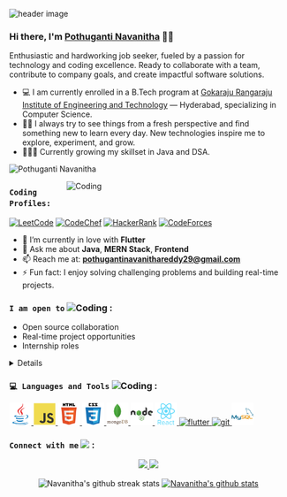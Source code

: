 ![header image](https://raw.githubusercontent.com/halfrost/halfrost/master/icons/header_.png)

### Hi there, I'm [Pothuganti Navanitha](https://www.linkedin.com/in/pothuganti-navanitha-73a119301/) 👋🏻

Enthusiastic and hardworking job seeker, fueled by a passion for technology and coding excellence. Ready to collaborate with a team, contribute to company goals, and create impactful software solutions.

- 💻 I am currently enrolled in a B.Tech program at [Gokaraju Rangaraju Institute of Engineering and Technology](https://www.griet.ac.in/) — Hyderabad, specializing in Computer Science.
- 🧑‍💻 I always try to see things from a fresh perspective and find something new to learn every day. New technologies inspire me to explore, experiment, and grow.
- 👩🏽‍💻 Currently growing my skillset in Java and DSA.

<p align="left">
  <img src="https://komarev.com/ghpvc/?username=pothugantinavanitha&label=Profile%20views&color=32CD32&style=flat" alt="Pothuganti Navanitha" />
</p>
<img align="right" alt="Coding" width="400" src="https://cdn.dribbble.com/users/2646423/screenshots/5507196/computer.gif">

### `Coding Profiles:`
[![LeetCode](https://img.shields.io/badge/-LeetCode-orange?style=flat&labelColor=black&logo=leetcode&logoColor=orange)](https://www.leetcode.com/pothugantinavanitha)
[![CodeChef](https://img.shields.io/badge/-CodeChef-brown?style=flat&labelColor=black&logo=codechef&logoColor=white)](https://www.codechef.com/users/navanitha2004)
[![HackerRank](https://img.shields.io/badge/-HackerRank-2EC866?style=flat&labelColor=black&logo=hackerrank&logoColor=white)](https://www.hackerrank.com/navanitha2004)
[![CodeForces](https://img.shields.io/badge/-Codeforces-1F8ACB?style=flat&labelColor=black&logo=codeforces&logoColor=white)](https://codeforces.com/profile/navanitha2004)

- 🌱 I’m currently in love with **Flutter**
- 💬 Ask me about **Java**, **MERN Stack**, **Frontend**
- 📫 Reach me at: **pothugantinavanithareddy29@gmail.com**
- ⚡ Fun fact: I enjoy solving challenging problems and building real-time projects.

### `I am open to` <img alt="Coding" width="50" src="https://user-images.githubusercontent.com/71630336/167283483-1b2b2630-f02a-487b-823a-839d3739452a.gif"> :

- Open source collaboration
- Real-time project opportunities
- Internship roles

<details>

## 🎓 Education

- 📍 **Gokaraju Rangaraju Institute of Engineering and Technology, Hyderabad** — **2023–2026**  
  📖 **Bachelor of Technology — Computer Science Engineering** | **CGPA: 8.9**

- 📍 **Govt Polytechnic College** — **2020–2023**  
  📖 **Diploma in Computer Science Engineering** | **CGPA: 9.5**

- 📍 **TSWREIS School** — **2010–2020**  
  📖 **Secondary School Certificate (SSC)** | **GPA: 10.0**

</details>

### `💻 Languages and Tools` <img alt="Coding" width="35" src="https://user-images.githubusercontent.com/71630336/167283646-f631f134-0457-4760-a2e8-5801d4c6a915.gif"> :

<p align="left">
  <a href="https://www.java.com" target="_blank"> <img src="https://raw.githubusercontent.com/devicons/devicon/master/icons/java/java-original.svg" alt="java" width="40" height="40"/> </a>
  <a href="https://developer.mozilla.org/en-US/docs/Web/JavaScript" target="_blank"> <img src="https://raw.githubusercontent.com/devicons/devicon/master/icons/javascript/javascript-original.svg" alt="javascript" width="40" height="40"/> </a>
  <a href="https://www.w3.org/html/" target="_blank"> <img src="https://raw.githubusercontent.com/devicons/devicon/master/icons/html5/html5-original-wordmark.svg" alt="html5" width="40" height="40"/> </a>
  <a href="https://www.w3schools.com/css/" target="_blank"> <img src="https://raw.githubusercontent.com/devicons/devicon/master/icons/css3/css3-original-wordmark.svg" alt="css3" width="40" height="40"/> </a>
  <a href="https://www.mongodb.com/" target="_blank"> <img src="https://raw.githubusercontent.com/devicons/devicon/master/icons/mongodb/mongodb-original-wordmark.svg" alt="mongodb" width="40" height="40"/> </a>
  <a href="https://nodejs.org" target="_blank"> <img src="https://raw.githubusercontent.com/devicons/devicon/master/icons/nodejs/nodejs-original-wordmark.svg" alt="nodejs" width="40" height="40"/> </a>
  <a href="https://reactjs.org/" target="_blank"> <img src="https://raw.githubusercontent.com/devicons/devicon/master/icons/react/react-original-wordmark.svg" alt="react" width="40" height="40"/> </a>
  <a href="https://docs.flutter.dev/" target="_blank"> <img src="https://raw.githubusercontent.com/flutter/website/master/src/_assets/image/flutter-lockup-bg.jpg" alt="flutter" width="80" height="40"/> </a>
  <a href="https://git-scm.com/" target="_blank"> <img src="https://www.vectorlogo.zone/logos/git-scm/git-scm-icon.svg" alt="git" width="40" height="40"/> </a>
  <a href="https://www.mysql.com/" target="_blank"> <img src="https://raw.githubusercontent.com/devicons/devicon/master/icons/mysql/mysql-original-wordmark.svg" alt="mysql" width="40" height="40"/> </a>
</p>

### `Connect with me` <img src="https://github.com/TheDudeThatCode/TheDudeThatCode/blob/master/Assets/Handshake.gif" height="32px"> :

<p align="center">
  <a href="https://www.linkedin.com/in/pothuganti-navanitha-73a119301/">
    <img src="https://img.shields.io/badge/linkedin-%230077B5.svg?&style=for-the-badge&logo=linkedin&logoColor=white" />
  </a>
  <a href="https://pothugantinavanitha.github.io/">
    <img src="https://img.shields.io/badge/website-%23.svg?&style=for-the-badge&logo=www&logoColor=white&color=black" />
  </a>
</p>

<p align="center">
  <img align="center" src="https://github-readme-streak-stats.herokuapp.com/?user=pothugantinavanitha" alt="Navanitha's github streak stats" />
  <a href="https://github.com/anuraghazra/github-readme-stats">
    <img align="center" src="https://github-readme-stats.vercel.app/api?username=pothugantinavanitha&show_icons=true&theme=radical" alt="Navanitha's github stats" />
  </a>
</p>
